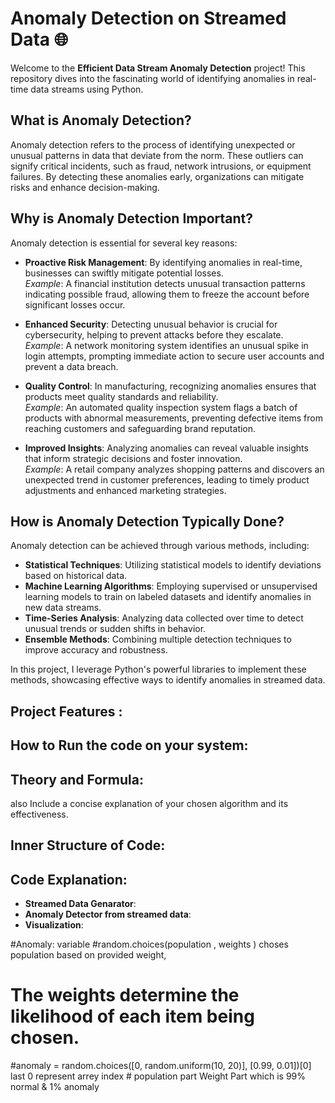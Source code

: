 # Anomaly Detection on Streamed Data 🌐

Welcome to the **Efficient Data Stream Anomaly Detection** project! This repository dives into the fascinating world of identifying anomalies in real-time data streams using Python.

## What is Anomaly Detection?

Anomaly detection refers to the process of identifying unexpected or unusual patterns in data that deviate from the norm. These outliers can signify critical incidents, such as fraud, network intrusions, or equipment failures. By detecting these anomalies early, organizations can mitigate risks and enhance decision-making.

## Why is Anomaly Detection Important?

Anomaly detection is essential for several key reasons:

- **Proactive Risk Management**: By identifying anomalies in real-time, businesses can swiftly mitigate potential losses.  
  _Example_: A financial institution detects unusual transaction patterns indicating possible fraud, allowing them to freeze the account before significant losses occur.

- **Enhanced Security**: Detecting unusual behavior is crucial for cybersecurity, helping to prevent attacks before they escalate.  
  _Example_: A network monitoring system identifies an unusual spike in login attempts, prompting immediate action to secure user accounts and prevent a data breach.

- **Quality Control**: In manufacturing, recognizing anomalies ensures that products meet quality standards and reliability.  
  _Example_: An automated quality inspection system flags a batch of products with abnormal measurements, preventing defective items from reaching customers and safeguarding brand reputation.

- **Improved Insights**: Analyzing anomalies can reveal valuable insights that inform strategic decisions and foster innovation.  
  _Example_: A retail company analyzes shopping patterns and discovers an unexpected trend in customer preferences, leading to timely product adjustments and enhanced marketing strategies.

## How is Anomaly Detection Typically Done?

Anomaly detection can be achieved through various methods, including:

- **Statistical Techniques**: Utilizing statistical models to identify deviations based on historical data.
- **Machine Learning Algorithms**: Employing supervised or unsupervised learning models to train on labeled datasets and identify anomalies in new data streams.
- **Time-Series Analysis**: Analyzing data collected over time to detect unusual trends or sudden shifts in behavior.
- **Ensemble Methods**: Combining multiple detection techniques to improve accuracy and robustness.

In this project, I leverage Python's powerful libraries to implement these methods, showcasing effective ways to identify anomalies in streamed data.

## Project Features :

## How to Run the code on your system:

## Theory and Formula:

also Include a concise explanation of your chosen algorithm and its effectiveness.

## Inner Structure of Code:

## Code Explanation:

- **Streamed Data Genarator**:
- **Anomaly Detector from streamed data**:
- **Visualization**:

#Anomaly: variable
#random.choices(population , weights ) choses population based on provided weight,

# The weights determine the likelihood of each item being chosen.

#anomaly = random.choices([0, random.uniform(10, 20)], [0.99, 0.01])[0] last 0 represent arrey index # population part Weight Part which is 99% normal & 1% anomaly
